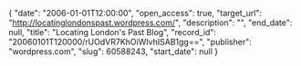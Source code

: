 {
  "date": "2006-01-01T12:00:00", 
  "open_access": true, 
  "target_url": "http://locatinglondonspast.wordpress.com/", 
  "description": "", 
  "end_date": null, 
  "title": "Locating London's Past Blog", 
  "record_id": "20060101T120000/rUOdVR7KhOiWIvhISAB1gg==", 
  "publisher": "wordpress.com", 
  "slug": 60588243, 
  "start_date": null
}

